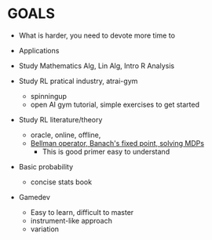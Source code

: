 # GOALS
* What is harder, you need to devote more time to

* Applications
* Study Mathematics Alg, Lin Alg, Intro R Analysis
* Study RL pratical industry, atrai-gym
  * spinningup
  * open AI gym tutorial, simple exercises to get started

* Study RL literature/theory
  * oracle, online, offline, 
  * [Bellman operator, Banach's fixed point, solving MDPs](https://opent03.github.io/sums707w21/slides/SUMS707-Lecture2.pdf)
    * This is good primer easy to understand
* Basic probability
  * concise stats book


* Gamedev
  * Easy to learn, difficult to master
  * instrument-like approach
  * variation

